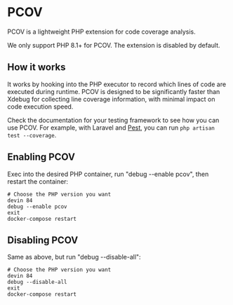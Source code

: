 # PCOV

PCOV is a lightweight PHP extension for code coverage analysis.

We only support PHP 8.1+ for PCOV. The extension is disabled by default.


## How it works

It works by hooking into the PHP executor to record which lines of code are executed during runtime. PCOV is designed to be significantly faster than Xdebug for collecting line coverage information, with minimal impact on code execution speed.

Check the documentation for your testing framework to see how you can use PCOV. For example, with Laravel and [Pest](https://pestphp.com/docs/test-coverage), you can run `php artisan test --coverage`.


## Enabling PCOV

Exec into the desired PHP container, run "debug --enable pcov", then restart the container:

```
# Choose the PHP version you want
devin 84
debug --enable pcov
exit
docker-compose restart
```

## Disabling PCOV

Same as above, but run "debug --disable-all":

```
# Choose the PHP version you want
devin 84
debug --disable-all
exit
docker-compose restart
```
